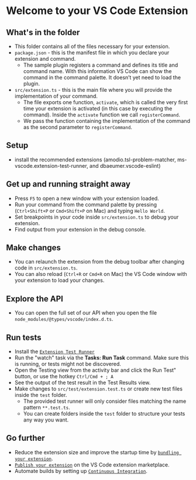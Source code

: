 # Welcome to your VS Code Extension

## What's in the folder

-   This folder contains all of the files necessary for your extension.
-   `package.json` - this is the manifest file in which you declare your
    extension and command.
    -   The sample plugin registers a command and defines its title and command
        name. With this information VS Code can show the command in the command
        palette. It doesn’t yet need to load the plugin.
-   `src/extension.ts` - this is the main file where you will provide the
    implementation of your command.
    -   The file exports one function, `activate`, which is called the very
        first time your extension is activated (in this case by executing the
        command). Inside the `activate` function we call `registerCommand`.
    -   We pass the function containing the implementation of the command as the
        second parameter to `registerCommand`.

## Setup

-   install the recommended extensions (amodio.tsl-problem-matcher,
    ms-vscode.extension-test-runner, and dbaeumer.vscode-eslint)

## Get up and running straight away

-   Press `F5` to open a new window with your extension loaded.
-   Run your command from the command palette by pressing (`Ctrl+Shift+P` or
    `Cmd+Shift+P` on Mac) and typing `Hello World`.
-   Set breakpoints in your code inside `src/extension.ts` to debug your
    extension.
-   Find output from your extension in the debug console.

## Make changes

-   You can relaunch the extension from the debug toolbar after changing code in
    `src/extension.ts`.
-   You can also reload (`Ctrl+R` or `Cmd+R` on Mac) the VS Code window with
    your extension to load your changes.

## Explore the API

-   You can open the full set of our API when you open the file
    `node_modules/@types/vscode/index.d.ts`.

## Run tests

-   Install the
    [`Extension Test Runner`](https://marketplace.visualstudio.com/items?itemName=ms-vscode.extension-test-runner)
-   Run the "watch" task via the **Tasks: Run Task** command. Make sure this is
    running, or tests might not be discovered.
-   Open the Testing view from the activity bar and click the Run Test" button,
    or use the hotkey `Ctrl/Cmd + ; A`
-   See the output of the test result in the Test Results view.
-   Make changes to `src/test/extension.test.ts` or create new test files inside
    the `test` folder.
    -   The provided test runner will only consider files matching the name
        pattern `**.test.ts`.
    -   You can create folders inside the `test` folder to structure your tests
        any way you want.

## Go further

-   Reduce the extension size and improve the startup time by
    [`bundling your extension`](https://code.visualstudio.com/api/working-with-extensions/bundling-extension).
-   [`Publish your extension`](https://code.visualstudio.com/api/working-with-extensions/publishing-extension)
    on the VS Code extension marketplace.
-   Automate builds by setting up
    [`Continuous Integration`](https://code.visualstudio.com/api/working-with-extensions/continuous-integration).
